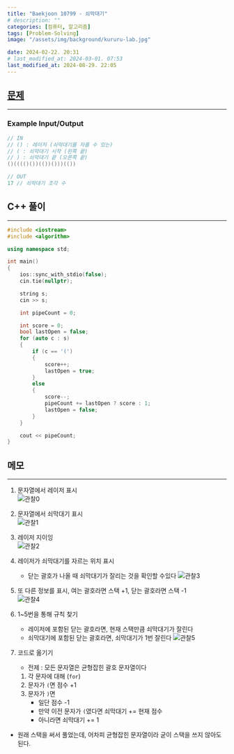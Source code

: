 ```yaml
---
title: "Baekjoon 10799 - 쇠막대기"
# description: ""
categories: [컴퓨터, 알고리즘]
tags: [Problem-Solving]
image: "/assets/img/background/kururu-lab.jpg"

date: 2024-02-22. 20:31
# last_modified_at: 2024-03-01. 07:53
last_modified_at: 2024-08-29. 22:05
---
```


## [문제](https://www.acmicpc.net/problem/10799)

---

### Example Input/Output

```cpp
// IN
// () : 레이저 (쇠막대기를 자를 수 있는)
// ( : 쇠막대기 시작 (왼쪽 끝)
// ) : 쇠막대기 끝 (오른쪽 끝)
()(((()())(())()))(())

// OUT
17 // 쇠막대기 조각 수
```

## C++ 풀이

---

```cpp
#include <iostream>
#include <algorithm>

using namespace std;

int main()
{
	ios::sync_with_stdio(false);
	cin.tie(nullptr);

	string s;
	cin >> s;

	int pipeCount = 0;

	int score = 0;
	bool lastOpen = false;
	for (auto c : s)
	{
		if (c == '(')
		{
			score++;
			lastOpen = true;
		}
		else
		{
			score--;
			pipeCount += lastOpen ? score : 1;
			lastOpen = false;
		}
	}

	cout << pipeCount;
}
```

## 메모

---

1. 문자열에서 레이저 표시  
![관찰0](/assets/img/post/stone/2024/240222-0000.jpg)  

2. 문자열에서 쇠막대기 표시  
![관찰1](/assets/img/post/stone/2024/240222-0001.jpg)

3. 레이저 지이잉  
![관찰2](/assets/img/post/stone/2024/240222-0002.jpg)

4. 레이저가 쇠막대기를 자르는 위치 표시  
   - 닫는 괄호가 나올 때 쇠막대기가 잘리는 것을 확인할 수있다
![관찰3](/assets/img/post/stone/2024/240222-0003.jpg)

5. 또 다른 정보를 표시, 여는 괄호라면 스택 +1, 닫는 괄호라면 스택 -1  
![관찰4](/assets/img/post/stone/2024/240222-0004.jpg)

6. 1~5번을 통해 규칙 찾기
   - 레이저에 포함된 닫는 괄호라면, 현재 스택만큼 쇠막대기가 잘린다
   - 쇠막대기에 포함된 닫는 괄호라면, 쇠막대기가 1번 잘린다
![관찰5](/assets/img/post/stone/2024/240222-0005.jpg)

7. 코드로 옮기기
   - 전제 : 모든 문자열은 균형잡힌 괄호 문자열이다
   1. 각 문자에 대해 (`for`)
   2. 문자가 `(`면 점수 +1
   3. 문자가 `)`면
      - 일단 점수 -1
      - 만약 이전 문자가 `(`였다면 쇠막대기 += 현재 점수
      - 아니라면 쇠막대기 += 1

- 원래 스택을 써서 풀었는데, 어차피 균형잡힌 문자열이라 굳이 스택을 쓰지 않아도 된다.
